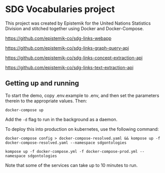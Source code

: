 # SDG Vocabularies project

This project was created by Epistemik for the United Nations Statistics Division and stitched together using Docker and Docker-Compose.

https://github.com/epistemik-co/sdg-links-webapp

https://github.com/epistemik-co/sdg-links-graph-query-api

https://github.com/epistemik-co/sdg-links-concept-extraction-api

https://github.com/epistemik-co/sdg-links-text-extraction-api

## Getting up and running

To start the demo, copy .env.example to .env, and then set the parameters therein to the appropriate values. Then:

`docker-compose up`

Add the `-d` flag to run in the background as a daemon.

To deploy this into production on kubernetes, use the following command:

`docker-compose config > docker-compose-resolved.yaml && kompose up -f docker-compose-resolved.yaml --namespace sdgontologies`

`kompose up -f docker-compose.yml -f docker-compose-prod.yml --namespace sdgontologies`

Note that some of the services can take up to 10 minutes to run.
